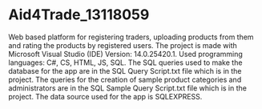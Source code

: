 # Aid4Trade_13118059
Web based platform for registering traders, uploading products from them and rating the products by registered users.
The project is made with Microsoft Visual Studio (IDE) Version: 14.0.25420.1. Used programming languages: C#, CS, HTML, JS, SQL.
The SQL queries used to make the database for the app are in the SQL Query Script.txt file which is in the project.
The queries for the creation of sample product categories and administrators are in the SQL Sample Query Script.txt file which is in the project. 
The data source used for the app is SQLEXPRESS.
